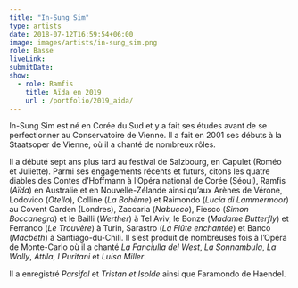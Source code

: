```yaml
---
title: "In-Sung Sim"
type: artists
date: 2018-07-12T16:59:54+06:00
image: images/artists/in-sung_sim.png
role: Basse
liveLink: 
submitDate: 
show:
  - role: Ramfis
    title: Aïda en 2019
    url : /portfolio/2019_aida/
---
```


In-Sung Sim est né en Corée du Sud et y a fait ses études avant de se perfectionner au Conservatoire de Vienne. Il a fait en 2001 ses débuts à la Staatsoper de Vienne, où il a chanté de nombreux rôles.

Il a débuté sept ans plus tard au festival de Salzbourg, en Capulet (Roméo et Juliette). Parmi ses engagements récents et futurs, citons les quatre diables des Contes d’Hoffmann à l’Opéra national de Corée (Séoul), Ramfis (*Aïda*) en Australie et en Nouvelle-Zélande ainsi qu’aux Arènes de Vérone, Lodovico (*Otello*), Colline (*La Bohème*) et Raimondo (*Lucia di Lammermoor*) au Covent Garden (Londres), Zaccaria (*Nabucco*), Fiesco (*Simon Boccanegra*) et le Bailli (*Werther*) à Tel Aviv, le Bonze (*Madame Butterfly*) et Ferrando (*Le Trouvère*) à Turin, Sarastro (*La Flûte enchantée*) et Banco (*Macbeth*) à Santiago-du-Chili. Il s’est produit de nombreuses fois à l’Opéra de Monte-Carlo où il a chanté *La Fanciulla del West*, *La Sonnambula*, *La Wally*, *Attila*, *I Puritani* et *Luisa Miller*.

Il a enregistré *Parsifal* et *Tristan et Isolde* ainsi que Faramondo de Haendel.

